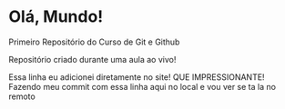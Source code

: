 # Olá, Mundo!
 Primeiro Repositório do Curso de Git e Github

Repositório criado durante uma aula ao vivo!

Essa linha eu adicionei diretamente no site! QUE IMPRESSIONANTE!
Fazendo meu commit com essa linha aqui no local e vou ver se ta la no remoto

